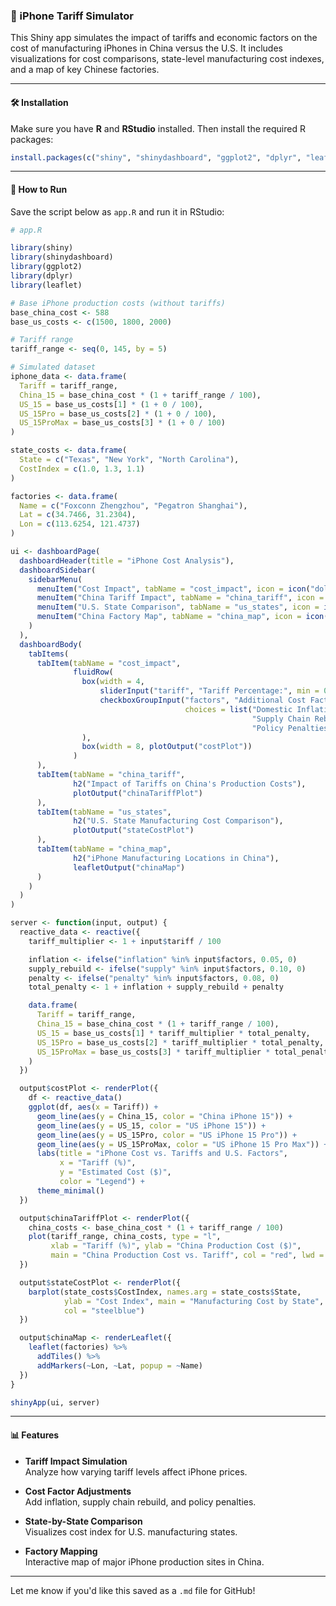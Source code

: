 ### 📱 iPhone Tariff Simulator

This Shiny app simulates the impact of tariffs and economic factors on the cost of manufacturing iPhones in China versus the U.S. It includes visualizations for cost comparisons, state-level manufacturing cost indexes, and a map of key Chinese factories.

---

#### 🛠️ Installation

Make sure you have **R** and **RStudio** installed. Then install the required R packages:

```r
install.packages(c("shiny", "shinydashboard", "ggplot2", "dplyr", "leaflet"))
```

---

#### 🚀 How to Run

Save the script below as `app.R` and run it in RStudio:

```r
# app.R

library(shiny)
library(shinydashboard)
library(ggplot2)
library(dplyr)
library(leaflet)

# Base iPhone production costs (without tariffs)
base_china_cost <- 588
base_us_costs <- c(1500, 1800, 2000)

# Tariff range
tariff_range <- seq(0, 145, by = 5)

# Simulated dataset
iphone_data <- data.frame(
  Tariff = tariff_range,
  China_15 = base_china_cost * (1 + tariff_range / 100),
  US_15 = base_us_costs[1] * (1 + 0 / 100),
  US_15Pro = base_us_costs[2] * (1 + 0 / 100),
  US_15ProMax = base_us_costs[3] * (1 + 0 / 100)
)

state_costs <- data.frame(
  State = c("Texas", "New York", "North Carolina"),
  CostIndex = c(1.0, 1.3, 1.1)
)

factories <- data.frame(
  Name = c("Foxconn Zhengzhou", "Pegatron Shanghai"),
  Lat = c(34.7466, 31.2304),
  Lon = c(113.6254, 121.4737)
)

ui <- dashboardPage(
  dashboardHeader(title = "iPhone Cost Analysis"),
  dashboardSidebar(
    sidebarMenu(
      menuItem("Cost Impact", tabName = "cost_impact", icon = icon("dollar-sign")),
      menuItem("China Tariff Impact", tabName = "china_tariff", icon = icon("chart-line")),
      menuItem("U.S. State Comparison", tabName = "us_states", icon = icon("map")),
      menuItem("China Factory Map", tabName = "china_map", icon = icon("globe"))
    )
  ),
  dashboardBody(
    tabItems(
      tabItem(tabName = "cost_impact",
              fluidRow(
                box(width = 4,
                    sliderInput("tariff", "Tariff Percentage:", min = 0, max = 145, value = 0),
                    checkboxGroupInput("factors", "Additional Cost Factors:",
                                       choices = list("Domestic Inflation" = "inflation",
                                                      "Supply Chain Rebuild" = "supply",
                                                      "Policy Penalties" = "penalty"))
                ),
                box(width = 8, plotOutput("costPlot"))
              )
      ),
      tabItem(tabName = "china_tariff",
              h2("Impact of Tariffs on China's Production Costs"),
              plotOutput("chinaTariffPlot")
      ),
      tabItem(tabName = "us_states",
              h2("U.S. State Manufacturing Cost Comparison"),
              plotOutput("stateCostPlot")
      ),
      tabItem(tabName = "china_map",
              h2("iPhone Manufacturing Locations in China"),
              leafletOutput("chinaMap")
      )
    )
  )
)

server <- function(input, output) {
  reactive_data <- reactive({
    tariff_multiplier <- 1 + input$tariff / 100

    inflation <- ifelse("inflation" %in% input$factors, 0.05, 0)
    supply_rebuild <- ifelse("supply" %in% input$factors, 0.10, 0)
    penalty <- ifelse("penalty" %in% input$factors, 0.08, 0)
    total_penalty <- 1 + inflation + supply_rebuild + penalty

    data.frame(
      Tariff = tariff_range,
      China_15 = base_china_cost * (1 + tariff_range / 100),
      US_15 = base_us_costs[1] * tariff_multiplier * total_penalty,
      US_15Pro = base_us_costs[2] * tariff_multiplier * total_penalty,
      US_15ProMax = base_us_costs[3] * tariff_multiplier * total_penalty
    )
  })

  output$costPlot <- renderPlot({
    df <- reactive_data()
    ggplot(df, aes(x = Tariff)) +
      geom_line(aes(y = China_15, color = "China iPhone 15")) +
      geom_line(aes(y = US_15, color = "US iPhone 15")) +
      geom_line(aes(y = US_15Pro, color = "US iPhone 15 Pro")) +
      geom_line(aes(y = US_15ProMax, color = "US iPhone 15 Pro Max")) +
      labs(title = "iPhone Cost vs. Tariffs and U.S. Factors",
           x = "Tariff (%)",
           y = "Estimated Cost ($)",
           color = "Legend") +
      theme_minimal()
  })

  output$chinaTariffPlot <- renderPlot({
    china_costs <- base_china_cost * (1 + tariff_range / 100)
    plot(tariff_range, china_costs, type = "l",
         xlab = "Tariff (%)", ylab = "China Production Cost ($)",
         main = "China Production Cost vs. Tariff", col = "red", lwd = 2)
  })

  output$stateCostPlot <- renderPlot({
    barplot(state_costs$CostIndex, names.arg = state_costs$State,
            ylab = "Cost Index", main = "Manufacturing Cost by State",
            col = "steelblue")
  })

  output$chinaMap <- renderLeaflet({
    leaflet(factories) %>%
      addTiles() %>%
      addMarkers(~Lon, ~Lat, popup = ~Name)
  })
}

shinyApp(ui, server)
```

---

#### 📊 Features

- **Tariff Impact Simulation**  
  Analyze how varying tariff levels affect iPhone prices.

- **Cost Factor Adjustments**  
  Add inflation, supply chain rebuild, and policy penalties.

- **State-by-State Comparison**  
  Visualizes cost index for U.S. manufacturing states.

- **Factory Mapping**  
  Interactive map of major iPhone production sites in China.

---

Let me know if you'd like this saved as a `.md` file for GitHub!



